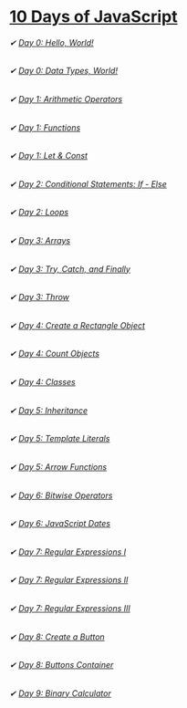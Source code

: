 # [10 Days of JavaScript](https://www.hackerrank.com/domains/tutorials/10-days-of-javascript)
###### ✔ [Day 0: Hello, World!](https://github.com/DariusRain/10DaysOfJavaScript/blob/master/day0/day0-hello-world.js)
###### ✔ [Day 0: Data Types, World!](https://github.com/DariusRain/10DaysOfJavaScript/blob/master/day0/day-0-data-types.js)
###### ✔ [Day 1: Arithmetic Operators](https://github.com/DariusRain/10DaysOfJavaScript/blob/master/day1/day1-arithmetic-operators.js)
###### ✔ [Day 1: Functions](https://github.com/DariusRain/10DaysOfJavaScript/blob/master/day1/day1-functions.js)
###### ✔ [Day 1: Let & Const](https://github.com/DariusRain/10DaysOfJavaScript/blob/master/day1/day1-let-and-const.js)
###### ✔ [Day 2: Conditional Statements: If - Else](https://github.com/DariusRain/10DaysOfJavaScript/blob/master/day2/day2-conditional-if-else.js)
###### ✔ [Day 2: Loops](https://github.com/DariusRain/10DaysOfJavaScript/blob/master/day2/day2-loops.js)
###### ✔ [Day 3: Arrays](https://github.com/DariusRain/10DaysOfJavaScript/blob/master/day3/day3-arrays.js)
###### ✔ [Day 3: Try, Catch, and Finally](https://github.com/DariusRain/10DaysOfJavaScript/blob/master/day3/day3-try-catch-finally.js)
###### ✔ [Day 3: Throw](https://github.com/DariusRain/10DaysOfJavaScript/blob/master/day3/day3-throw.js)
###### ✔ [Day 4: Create a Rectangle Object](https://github.com/DariusRain/10DaysOfJavaScript/blob/master/day4/create-a-rectangle.js)
###### ✔ [Day 4: Count Objects](https://github.com/DariusRain/10DaysOfJavaScript/blob/master/day4/day4-count-objects.js)
###### ✔ [Day 4: Classes](https://github.com/DariusRain/10DaysOfJavaScript/blob/master/day4/day4-classes.js)
###### ✔ [Day 5: Inheritance](https://github.com/DariusRain/10DaysOfJavaScript/blob/master/day5/day5-inheritance.js)
###### ✔ [Day 5: Template Literals](https://github.com/DariusRain/10DaysOfJavaScript/blob/master/day5/day5-template-literals.js)
###### ✔ [Day 5: Arrow Functions](https://github.com/DariusRain/10DaysOfJavaScript/blob/master/day5/day5-arrow-funtions.js)
###### ✔ [Day 6: Bitwise Operators](https://github.com/DariusRain/10DaysOfJavaScript/blob/master/day6/day6-bitwise-operators.js)
###### ✔ [Day 6: JavaScript Dates](https://github.com/DariusRain/10DaysOfJavaScript/blob/master/day6/day6-javascript-dates.js)
###### ✔ [Day 7: Regular Expressions I](https://github.com/DariusRain/10DaysOfJavaScript/blob/master/day7/day7-regular-expressions-1.js)
###### ✔ [Day 7: Regular Expressions II](https://github.com/DariusRain/10DaysOfJavaScript/blob/master/day7/day7-regular-expressions-2.js)
###### ✔ [Day 7: Regular Expressions III](https://github.com/DariusRain/10DaysOfJavaScript/blob/master/day7/day7-regular-expressions-3.js)
###### ✔ [Day 8: Create a Button](https://github.com/DariusRain/10DaysOfJavaScript/blob/master/day8/create-button)
###### ✔ [Day 8: Buttons Container](https://github.com/DariusRain/10DaysOfJavaScript/blob/master/day8/buttons-container)
###### ✔ [Day 9: Binary Calculator](https://github.com/DariusRain/10DaysOfJavaScript/blob/master/day8/binary-calculator)